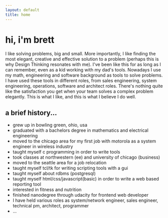 ```yaml
---
layout: default
title: home
---
```


# hi, i'm brett
I like solving problems, big and small. More importantly, I like finding the most elegant, creative and effective solution to a problem (perhaps this is why Design Thinking resonates with me). I've been like this for as long as I can remember, even as a kid working with my dad's tools. Nowadays I use my math, engineering and software background as tools to solve problems. I have used these tools in different roles, from sales engineering, system engineering, operations, software and architect roles. There's nothing quite like the satisfaction you get when your team solves a complex problem elegantly. This is what I like, and this is what I believe I do well.


## a brief history...
* grew up in bowling green, ohio, usa
* graduated with a bachelors degree in mathematics and electrical engineering
* moved to the chicago area for my first job with motorola as a system engineer in wireless industry
* taught myself c programming in order to write tools
* took classes at northwestern (ee) and university of chicago (business)
* moved to the seattle area for a job relocation
* taught myself tcl/tk for writing scripting tools with a gui
* taught myself about rdbms (postgresql)
* taught myself html/css/javascript(basic) in order to write a web based reporting tool
* interested in fitness and nutrition
* finished nanodegree through udacity for frontend web developer
* I have held various roles as system/network engineer, sales engineer, technical pm, architect, programmer
* ...